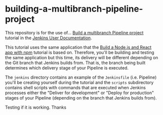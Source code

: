 # building-a-multibranch-pipeline-project #

This repository is for the use of...
[Build a multibranch Pipeline project](https://jenkins.io/doc/tutorials/build-a-multibranch-pipeline-project/)
tutorial in the [Jenkins User Documentation](https://jenkins.io/doc/).

This tutorial uses the same application that the [Build a Node.js and React app
with
npm](https://jenkins.io/doc/tutorials/build-a-node-js-and-react-app-with-npm/)
tutorial is based on. Therefore, you'll be building and testing the same
application but this time, its delivery will be different depending on the Git
branch that Jenkins builds from. That is, the branch being built determines
which delivery stage of your Pipeline is executed.

The `jenkins` directory contains an example of the `Jenkinsfile` (i.e. Pipeline)
you'll be creating yourself during the tutorial and the `scripts` subdirectory
contains shell scripts with commands that are executed when Jenkins processes
either the "Deliver for development" or "Deploy for production" stages of your
Pipeline (depending on the branch that Jenkins builds from).

Testing if it is working. Thanks
